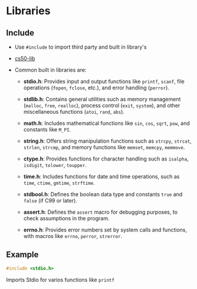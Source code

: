 # Libraries

## Include

- Use `#include` to import third party and built in library's
- [cs50-lib](cs50-lib.md)
- Common built in libraries are:

	- **stdio.h**: Provides input and output functions like `printf`, `scanf`, file operations (`fopen`, `fclose`, etc.), and error handling (`perror`).
		
	- **stdlib.h**: Contains general utilities such as memory management (`malloc`, `free`, `realloc`), process control (`exit`, `system`), and other miscellaneous functions (`atoi`, `rand`, `abs`).
		
	- **math.h**: Includes mathematical functions like `sin`, `cos`, `sqrt`, `pow`, and constants like `M_PI`.
			
	- **string.h**: Offers string manipulation functions such as `strcpy`, `strcat`, `strlen`, `strcmp`, and memory functions like `memset`, `memcpy`, `memmove`.
			
	- **ctype.h**: Provides functions for character handling such as `isalpha`, `isdigit`, `tolower`, `toupper`.
			
	- **time.h**: Includes functions for date and time operations, such as `time`, `ctime`, `gmtime`, `strftime`.
			
	- **stdbool.h**: Defines the boolean data type and constants `true` and `false` (if C99 or later).
			
	- **assert.h**: Defines the `assert` macro for debugging purposes, to check assumptions in the program.
			
	- **errno.h**: Provides error numbers set by system calls and functions, with macros like `errno`, `perror`, `strerror`.

## Example

```c
#include <stdio.h>
```

Imports Stdio for varios functions like `printf`
